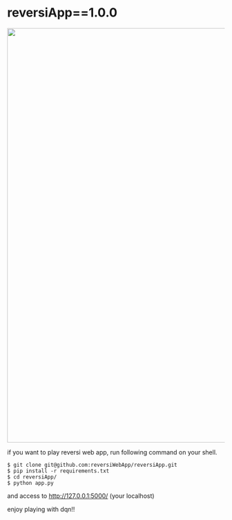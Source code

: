 # reversiApp==1.0.0

<img src="https://raw.github.com/wiki/reversiWebApp/reversiApp/images/demo.gif" width="960px">

if you want to play reversi web app, run following command on your shell.

```
$ git clone git@github.com:reversiWebApp/reversiApp.git
$ pip install -r requirements.txt
$ cd reversiApp/
$ python app.py
```
and access to http://127.0.0.1:5000/ (your localhost)

enjoy playing with dqn!!
